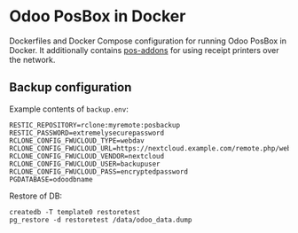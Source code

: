 # Odoo PosBox in Docker

Dockerfiles and Docker Compose configuration for running
Odoo PosBox in Docker. It additionally contains 
[pos-addons](https://github.com/it-projects-llc/pos-addons)
for using receipt printers over the network.

## Backup configuration

Example contents of `backup.env`:

```
RESTIC_REPOSITORY=rclone:myremote:posbackup
RESTIC_PASSWORD=extremelysecurepassword
RCLONE_CONFIG_FWUCLOUD_TYPE=webdav
RCLONE_CONFIG_FWUCLOUD_URL=https://nextcloud.example.com/remote.php/webdav/
RCLONE_CONFIG_FWUCLOUD_VENDOR=nextcloud
RCLONE_CONFIG_FWUCLOUD_USER=backupuser
RCLONE_CONFIG_FWUCLOUD_PASS=encryptedpassword
PGDATABASE=odoodbname
```

Restore of DB:

```
createdb -T template0 restoretest
pg_restore -d restoretest /data/odoo_data.dump
```
